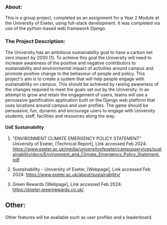 ### About:
This is a group project, completed as an assignment for a Year 2 Module at the University of Exeter, using full-stack development. It was completed via use of the python-based web framework Django.

### The Project Description:
The University has an ambitious sustainability goal to have a carbon net zero impact by 2030 [1]. To achieve this goal the University will need to increase awareness of the positive and negative contributors to sustainability and environmental impact of activities around campus and promote positive change to the behaviour of people and policy. This project's aim is to create a system that will help people engage with sustainability on campus. This should be achieved by raising awareness of the changes required to meet the goals set out by the University. In an attempt to grow and retain the engagement of users, teams will use a persuasive gamification application built on the Django web platform that uses locations around campus and user profiles. The game should be persuasive, fun, dynamic and encourage users to engage with University students, staff, facilities and resources along the way.

#### UoE Sustainability
1. "ENVIRONMENT CLIMATE EMERGENCY POLICY STATEMENT" University of Exeter, [Technical Report], Link accessed Feb 2024: https://www.exeter.ac.uk/media/universityofexeter/campusservices/sustainability/docs/Environment_and_Climate_Emergency_Policy_Statement.pdf

2. Sustainability - University of Exeter, [Webpage], Link accessed Feb 2024: https://www.exeter.ac.uk/about/sustainability/

3. Green Rewards [Webpage], Link accessed Feb 2024: https://exeter.greenrewards.co.uk/  

## Other:
Other features will be available such as user profiles and a leaderboard.